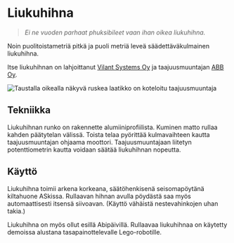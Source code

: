 # Liukuhihna
>*Ei ne vuoden parhaat phuksibileet vaan ihan oikea liukuhihna.*

Noin puolitoistametriä pitkä ja puoli metriä leveä säädettäväkulmainen liukuhihna.

Itse liukuhihnan on lahjoittanut [Vilant Systems Oy](http://www.vilant.com/) ja taajuusmuuntajan [ABB Oy](http://www.abb.fi/).

![Taustalla oikealla näkyvä ruskea laatikko on koteloitu taajuusmuuntaja](https://github.com/saatokerho/Liukuhihna/blob/master/photos/Liukuhihna1.jpg)

## Tekniikka
Liukuhihnan runko on rakennette alumiiniprofiilista. Kuminen matto rullaa kahden päätytelan välissä. Toista telaa pyörittää kulmavaihteen kautta taajuusmuuntajan ohjaama moottori. Taajuusmuuntajaan liitetyn potenttiometrin kautta voidaan säätää liukuhihnan nopeutta.

## Käyttö
Liukuhihna toimii arkena korkeana, säätöhenkisenä seisomapöytänä kiltahuone ASkissa. Rullaavan hihnan avulla pöydästä saa myös automaattisesti itsensä siivoavan. (Käyttö vähäistä nestevahinkojen uhan takia.)

Liukuhihna on myös ollut esillä Abipäivillä. Rullaavaa liukuhihnaa on käytetty demoissa alustana tasapainottelevalle Lego-robotille.
